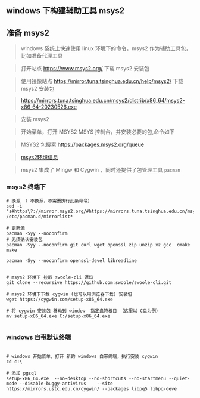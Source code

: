 ## windows 下构建辅助工具 msys2

## 准备 msys2

> windows 系统上快速使用 linux 环境下的命令，msys2 作为辅助工具包，比如准备代理工具

> 打开站点 https://www.msys2.org/ 下载 msys2 安装包

> 使用镜像站点 https://mirror.tuna.tsinghua.edu.cn/help/msys2/  下载 msys2 安装包

> https://mirrors.tuna.tsinghua.edu.cn/msys2/distrib/x86_64/msys2-x86_64-20230526.exe

> 安装 msys2

> 开始菜单，打开 MSYS2 MSYS 控制台，并安装必要的包,命令如下

> MSYS2 包搜索 https://packages.msys2.org/queue

> [ msys2环境信息 ](https://www.msys2.org/docs/environments/)

> msys2 集成了 Mingw 和 Cygwin ，同时还提供了包管理工具 `pacman`

### msys2 终端下

```shell
# 换源 （ 不换源，不需要执行此条命令）
sed -i "s#https\?://mirror.msys2.org/#https://mirrors.tuna.tsinghua.edu.cn/msys2/#g" /etc/pacman.d/mirrorlist*

# 更新源
pacman -Syy --noconfirm
# 无须确认安装包
pacman -Syy --noconfirm git curl wget openssl zip unzip xz gcc  cmake make

pacman -Syy --noconfirm openssl-devel libreadline


# msys2 环境下 拉取 swoole-cli 源码
git clone --recursive https://github.com:swoole/swoole-cli.git

# msys2 环境下下载 cygwin (也可以用浏览器下载) 安装包
wget https://cygwin.com/setup-x86_64.exe

# 将 cygwin 安装包 移动到 window  指定盘符根目 （这里以 C盘为例）
mv setup-x86_64.exe C:/setup-x86_64.exe


```

### windows 自带默认终端

```shell

# windows 开始菜单，打开 新的 windows 自带终端，执行安装 cygwin
cd c:\

# 添加 pgsql
setup-x86_64.exe  --no-desktop --no-shortcuts --no-startmenu --quiet-mode --disable-buggy-antivirus    --site  https://mirrors.ustc.edu.cn/cygwin/ --packages libpq5 libpq-deve

```
